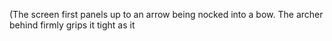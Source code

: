(The screen first panels up to an arrow being nocked into a bow. The archer behind firmly grips it tight as it